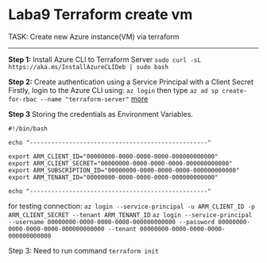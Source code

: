 # Laba9 Terraform create vm

TASK:
Create new Azure instance(VM) via terraform

---

**Step 1:** Install Azure CLI to Terraform Server
```sudo curl -sL https://aka.ms/InstallAzureCLIDeb | sudo bash```

**Step 2:** Create authentication using a Service Principal with a Client Secret
Firstly, login to the Azure CLI using: ```az login``` then type ```az ad sp create-for-rbac --name "terraform-server"``` [more](https://www.terraform.io/docs/providers/azurerm/guides/service_principal_client_secret.html)

**Step 3** Storing the credentials as Environment Variables.
```
#!/bin/bash

echo "--------------------------------------------------"

export ARM_CLIENT_ID="00000000-0000-0000-0000-000000000000"
export ARM_CLIENT_SECRET="00000000-0000-0000-0000-000000000000"
export ARM_SUBSCRIPTION_ID="00000000-0000-0000-0000-000000000000"
export ARM_TENANT_ID="00000000-0000-0000-0000-000000000000"

echo "--------------------------------------------------"
```
for testing connection:
```az login --service-principal -u ARM_CLIENT_ID -p ARM_CLIENT_SECRET --tenant ARM_TENANT_ID```
```az login --service-principal --username 00000000-0000-0000-0000-000000000000 --password 00000000-0000-0000-0000-000000000000 --tenant 00000000-0000-0000-0000-000000000000```

Step 3: Need to run command ```terraform init```
